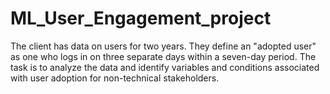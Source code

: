 # ML_User_Engagement_project
The client has data on users for two years. They define an "adopted user" as one who logs in on three separate days within a seven-day period. The task is to analyze the data and identify variables and conditions associated with user adoption for non-technical stakeholders.
